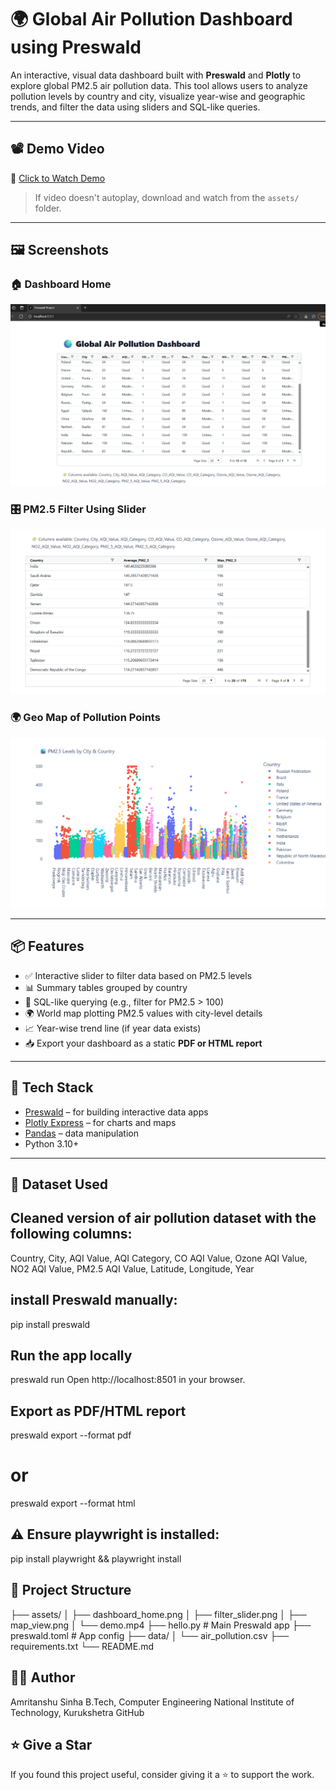 # 🌍 Global Air Pollution Dashboard using Preswald

An interactive, visual data dashboard built with **Preswald** and **Plotly** to explore global PM2.5 air pollution data. This tool allows users to analyze pollution levels by country and city, visualize year-wise and geographic trends, and filter the data using sliders and SQL-like queries.

---

## 📽️ Demo Video

🎥 [Click to Watch Demo](assets/demo.mp4)

> If video doesn't autoplay, download and watch from the `assets/` folder.

---

## 🖼️ Screenshots

### 🏠 Dashboard Home
![Dashboard Home](https://github.com/amrita40/Preswald-Coding-Assessment/blob/main/Screenshot%202025-06-27%20111111.png?raw=true)

### 🎛️ PM2.5 Filter Using Slider
![Filter Slider](https://github.com/amrita40/Preswald-Coding-Assessment/blob/main/Screenshot%202025-06-27%20111120.png?raw=true)

### 🌍 Geo Map of Pollution Points
![Map View](https://github.com/amrita40/Preswald-Coding-Assessment/blob/main/Screenshot%202025-06-27%20111209.png?raw=true)

---

## 📦 Features

- ✅ Interactive slider to filter data based on PM2.5 levels
- 📊 Summary tables grouped by country
- 🧮 SQL-like querying (e.g., filter for PM2.5 > 100)
- 🌍 World map plotting PM2.5 values with city-level details
- 📈 Year-wise trend line (if year data exists)
- 📥 Export your dashboard as a static **PDF or HTML report**

---

## 🔧 Tech Stack

- [Preswald](https://preswald.ai) – for building interactive data apps
- [Plotly Express](https://plotly.com/python/plotly-express/) – for charts and maps
- [Pandas](https://pandas.pydata.org/) – data manipulation
- Python 3.10+

---

## 📁 Dataset Used

## Cleaned version of air pollution dataset with the following columns:
Country, City, AQI Value, AQI Category,
CO AQI Value, Ozone AQI Value, NO2 AQI Value,
PM2.5 AQI Value, Latitude, Longitude, Year

## install Preswald manually:
pip install preswald

## Run the app locally
preswald run
Open http://localhost:8501 in your browser.

##  Export as PDF/HTML report

preswald export --format pdf
# or
preswald export --format html

## ⚠️ Ensure playwright is installed:
pip install playwright && playwright install

## 📜 Project Structure

├── assets/
│   ├── dashboard_home.png
│   ├── filter_slider.png
│   ├── map_view.png
│   └── demo.mp4
├── hello.py              # Main Preswald app
├── preswald.toml         # App config
├── data/
│   └── air_pollution.csv
├── requirements.txt
└── README.md


## 🙋‍♀️ Author
Amritanshu Sinha
B.Tech, Computer Engineering
National Institute of Technology, Kurukshetra
GitHub

## ⭐️ Give a Star
If you found this project useful, consider giving it a ⭐️ to support the work.






